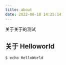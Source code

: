 ```yaml
---
title: about
date: 2022-06-18 14:25:14
---
```


关于关于的测试

## 关于 Helloworld

``` bash
$ echo HelloWorld
```